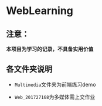 # WebLearning

## 注意：

**本项目为学习的记录，不具备实用价值**

## 各文件夹说明

+ `Multimedia`文件夹为前端练习demo

+ `Web_201727168`为多媒体需上交作业